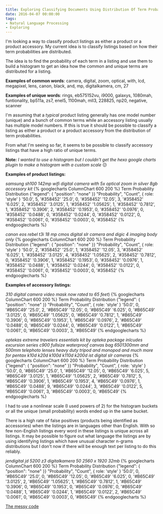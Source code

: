 ```yaml
---
title: Exploring Classifying Documents Using Distribution Of Term Probabilities
date: 2016-04-07 00:00:00
tags:
- Natural Language Processing
- Exploring
---
```

I'm looking a way to classify product listings as either a product or a product accessory.  My current idea is to classify listings based on how their term probabilities are distributed.

The idea is to find the probability of each term in a listing and use them to build a histogram to get an idea how the common and unique terms are distributed for a listing.

**Examples of common words**: camera, digital, zoom, optical, with, lcd, megapixel, lens, canon, black, and, mp, digitalkamera, cm, 27

**Examples of unique words**: rings, eb575152vu, i9000, galaxys, 1080mah, funtionality, bp511a, zs7, enel5, 1100mah, mll3, 228825, np20, negative, scanner

I'm assuming that a *typical* product listing generally has one model number (unique) and a bunch of common terms while an accessory listing usually has multiple model numbers.  If this is true it should be possible to classify a listing as either a product or a product accessory from the distribution of term probabilities.

From what I'm seeing so far, it seems to be possible to classify accessory listings that have a high ratio of unique terms.

**Note:** *I wanted to use a histogram but I couldn't get the hexo google charts plugin to make a histogram with a custom scale* 😕

**Examples of product listings:**

*samsung sh100 142mp wifi digital camera with 5x optical zoom in silver 8gb accessory kit*
{% googlecharts ColumnChart 600 200 %}
  Term Probability Distribution
  {"legend": { "position": "none" }}
  "Probability", "Count", { role: 'style' }
  '50.0', 5, '#358452'
  '25.0', 0, '#358452'
  '12.05', 3, '#358452'
  '6.025', 2, '#358452'
  '3.0125', 1, '#358452'
  '1.05625', 1, '#358452'
  '0.7812', 1, '#358452'
  '0.3906', 2, '#358452'
  '0.1953', 0, '#358452'
  '0.0976', 0, '#358452'
  '0.0488', 0, '#358452'
  '0.0244', 0, '#358452'
  '0.0122', 0, '#358452'
  '0.0061', 0, '#358452'
  '0.0003', 0, '#358452'
{% endgooglecharts %}

*canon eos rebel t3i 18 mp cmos digital slr camera and digic 4 imaging body only*
{% googlecharts ColumnChart 600 200 %}
  Term Probability Distribution
  {"legend": { "position": "none" }}
  "Probability", "Count", { role: 'style' }
  '50.0', 2, '#358452'
  '25.0', 1, '#358452'
  '12.05', 3, '#358452'
  '6.025', 1, '#358452'
  '3.0125', 4, '#358452'
  '1.05625', 2, '#358452'
  '0.7812', 0, '#358452'
  '0.3906', 1, '#358452'
  '0.1953', 0, '#358452'
  '0.0976', 1, '#358452'
  '0.0488', 1, '#358452'
  '0.0244', 0, '#358452'
  '0.0122', 0, '#358452'
  '0.0061', 0, '#358452'
  '0.0003', 0, '#358452'
{% endgooglecharts %}

**Examples of accessory listings:**

*310 digital camera video mask now rated to 65 feet*)
{% googlecharts ColumnChart 600 200 %}
  Term Probability Distribution
  {"legend": { "position": "none" }}
  "Probability", "Count", { role: 'style' }
  '50.0', 0, '#B65C49'
  '25.0', 2, '#B65C49'
  '12.05', 0, '#B65C49'
  '6.025', 0, '#B65C49'
  '3.0125', 0, '#B65C49'
  '1.05625', 0, '#B65C49'
  '0.7812', 1, '#B65C49'
  '0.3906', 0, '#B65C49'
  '0.1953', 1, '#B65C49'
  '0.0976', 2, '#B65C49'
  '0.0488', 0, '#B65C49'
  '0.0244', 0, '#B65C49'
  '0.0122', 1, '#B65C49'
  '0.0061', 0, '#B65C49'
  '0.0003', 3, '#B65C49'
{% endgooglecharts %}

*optekas extreme travelers essentials kit by opteka package inlcudes excursion series c900 fullsize waterproof canvas bag 6501300mm and 500mm telephoto lenses heavy duty tripod and monopod and much more for pentax k10d k20d k100d k110d k200d ist digital slr cameras*
{% googlecharts ColumnChart 600 200 %}
  Term Probability Distribution
  {"legend": { "position": "none" }}
  "Probability", "Count", { role: 'style' }
  '50.0', 0, '#B65C49'
  '25.0', 1, '#B65C49'
  '12.05', 0, '#B65C49'
  '6.025', 5, '#B65C49'
  '3.0125', 1, '#B65C49'
  '1.05625', 2, '#B65C49'
  '0.7812', 5, '#B65C49'
  '0.3906', 1, '#B65C49'
  '0.1953', 4, '#B65C49'
  '0.0976', 1, '#B65C49'
  '0.0488', 9, '#B65C49'
  '0.0244', 3, '#B65C49'
  '0.0122', 5, '#B65C49'
  '0.0061', 3, '#B65C49'
  '0.0003', 0, '#B65C49'
{% endgooglecharts %}

I had to use a nonlinear scale (I used powers of 2) for the histogram buckets or all the unique (small probability) words ended up in the same bucket.

There is a high rate of false positives (products being identified as accessories) when the listings are in languages other than English.  With so few non-English listings every word in these listings is unique across all listings.  It may be possible to figure out what language the listings are by using identifying listings which have unusual character n-grams distributions but I don't now if there will be enough text per listing to do this reliably.

*jendigital jd 5200 z3 digitalkamera 50 2560 x 1920 32mb*
{% googlecharts ColumnChart 600 200 %}
  Term Probability Distribution
  {"legend": { "position": "none" }}
  "Probability", "Count", { role: 'style' }
  '50.0', 0, '#B65C49'
  '25.0', 0, '#B65C49'
  '12.05', 0, '#B65C49'
  '6.025', 0, '#B65C49'
  '3.0125', 2, '#B65C49'
  '1.05625', 1, '#B65C49'
  '0.7812', 1, '#B65C49'
  '0.3906', 0, '#B65C49'
  '0.1953', 0, '#B65C49'
  '0.0976', 0, '#B65C49'
  '0.0488', 1, '#B65C49'
  '0.0244', 1, '#B65C49'
  '0.0122', 2, '#B65C49'
  '0.0061', 0, '#B65C49'
  '0.0003', 0, '#B65C49'
{% endgooglecharts %}

[The messy code](https://github.com/DForshner/CSharpExperiments/blob/master/ClassifyingDocumentsUsingDistributionOfTermUniqueness.cs)